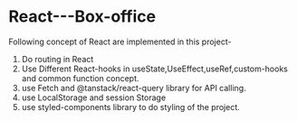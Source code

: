 # React---Box-office
Following concept of React are implemented in this project-
1) Do routing  in React
2) Use Different React-hooks in useState,UseEffect,useRef,custom-hooks and common function concept.
3) use Fetch and @tanstack/react-query library for API calling.
4) use LocalStorage and session Storage 
5) use styled-components library to do styling of the project. 
